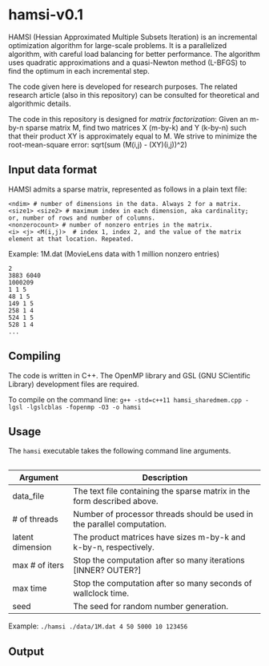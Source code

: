 # hamsi-v0.1
HAMSI (Hessian Approximated Multiple Subsets Iteration) is an incremental optimization algorithm for large-scale problems. It is a parallelized algorithm, with careful load balancing for better performance. The algorithm uses quadratic approximations and a quasi-Newton method (L-BFGS) to find the optimum in each incremental step.

The code given here is developed for research purposes. The related research article (also in this repository) can be consulted for theoretical and algorithmic details.

The code in this repository is designed for _matrix factorization_: Given an m-by-n sparse matrix M, find two matrices X (m-by-k) and Y (k-by-n) such that their product XY is approximately equal to M. We strive to minimize the root-mean-square error: sqrt(sum (M(i,j) - (XY)(i,j))^2)

## Input data format
HAMSI admits a sparse matrix, represented as follows in a plain text file:
```
<ndim> # number of dimensions in the data. Always 2 for a matrix.
<size1> <size2> # maximum index in each dimension, aka cardinality; or, number of rows and number of columns.
<nonzerocount> # number of nonzero entries in the matrix.
<i> <j> <M(i,j)>  # index 1, index 2, and the value of the matrix element at that location. Repeated.
```
Example: 1M.dat (MovieLens data with 1 million nonzero entries)
```
2
3883 6040 
1000209
1 1 5
48 1 5
149 1 5
258 1 4
524 1 5
528 1 4
...
```
## Compiling
The code is written in C++. The OpenMP library and GSL (GNU SCientific Library) development files are required.

To compile on the command line:
`g++ -std=c++11 hamsi_sharedmem.cpp -lgsl -lgslcblas -fopenmp -O3 -o hamsi`

## Usage
The `hamsi` executable takes the following command line arguments.
```hamsi <data_file> <# of threads> <latent dimension> <max # of iters> <max time> <seed>
```

|Argument|Description|
|--------|-----------|
|data_file|The text file containing the sparse matrix in the form described above.|
|# of threads|Number of processor threads should be used in the parallel computation.|
|latent dimension|The product matrices have sizes m-by-k and k-by-n, respectively.|
|max # of iters|Stop the computation after so many iterations [INNER? OUTER?]|
|max time|Stop the computation after so many seconds of wallclock time.|
|seed|The seed for random number generation.|

Example:
`./hamsi ./data/1M.dat 4 50 5000 10 123456`

## Output

